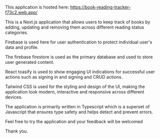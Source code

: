This application is hosted here: https://book-reading-tracker-f73c2.web.app/

This is a Next.js application that allows users to keep track of books by adding, updating and removing them across different reading status categories.

Firebase is used here for user authentication to protect individual user's data and profile.

The firebase firestore is used as the primary database and used to store user generated content.

React toasify is used to show engaging UI indications for successful user actions such as signing in and signing and CRUD actions.

Tailwind CSS is used for the styling and design of the UI, making the application look modern, interactive and responsive across different devices.

The application is primarily written in Typescript which is a superset of Javascript that ensures type safety and helps detect and prevent errors.

Feel free to try the application and your feedback will be welcomed

Thank you.
